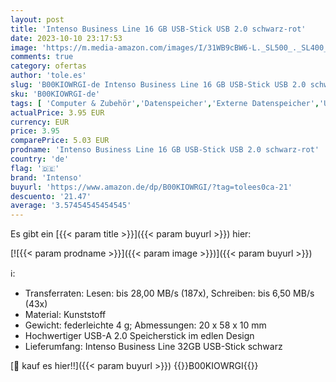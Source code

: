 ```yaml
---
layout: post
title: 'Intenso Business Line 16 GB USB-Stick USB 2.0 schwarz-rot'
date: 2023-10-10 23:17:53
image: 'https://m.media-amazon.com/images/I/31WB9cBW6-L._SL500_._SL400_.jpg'
comments: true
category: ofertas
author: 'tole.es'
slug: 'B00KIOWRGI-de Intenso Business Line 16 GB USB-Stick USB 2.0 schwarz-rot'
sku: 'B00KIOWRGI-de'
tags: [ 'Computer & Zubehör','Datenspeicher','Externe Datenspeicher','USB-Sticks','intenso','🇩🇪', ]
actualPrice: 3.95 EUR
currency: EUR
price: 3.95
comparePrice: 5.03 EUR
prodname: 'Intenso Business Line 16 GB USB-Stick USB 2.0 schwarz-rot'
country: 'de'
flag: '🇩🇪'
brand: 'Intenso'
buyurl: 'https://www.amazon.de/dp/B00KIOWRGI/?tag=tolees0ca-21'
descuento: '21.47'
average: '3.57454545454545'
---
```


Es gibt ein [{{< param title >}}]({{< param buyurl >}}) hier:

[![{{< param prodname >}}]({{< param image >}})]({{< param buyurl >}})

ℹ️:

- Transferraten: Lesen: bis 28,00 MB/s (187x), Schreiben: bis 6,50 MB/s (43x)
- Material: Kunststoff
- Gewicht: federleichte 4 g; Abmessungen: 20 x 58 x 10 mm
- Hochwertiger USB-A 2.0 Speicherstick im edlen Design
- Lieferumfang: Intenso Business Line 32GB USB-Stick schwarz

[🛒 kauf es hier!!]({{< param buyurl >}})
{{<world>}}B00KIOWRGI{{</world>}}
